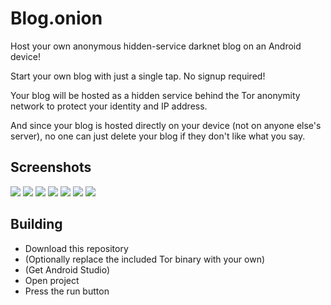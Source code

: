 # Blog.onion

Host your own anonymous hidden-service darknet blog on an Android device!

Start your own blog with just a single tap. No signup required! 

Your blog will be hosted as a hidden service behind the Tor anonymity network to protect your identity and IP address. 

And since your blog is hosted directly on your device (not on anyone else's server), no one can just delete your blog if they don't like what you say.



## Screenshots

![](https://github.com/onionApps/Blog.onion/blob/master/gfx/s1.png)
![](https://github.com/onionApps/Blog.onion/blob/master/gfx/s2.png)
![](https://github.com/onionApps/Blog.onion/blob/master/gfx/s3.png)
![](https://github.com/onionApps/Blog.onion/blob/master/gfx/s4.png)
![](https://github.com/onionApps/Blog.onion/blob/master/gfx/s5.png)
![](https://github.com/onionApps/Blog.onion/blob/master/gfx/s6.png)
![](https://github.com/onionApps/Blog.onion/blob/master/gfx/s7.png)


## Building
- Download this repository
- (Optionally replace the included Tor binary with your own)
- (Get Android Studio)
- Open project
- Press the run button
